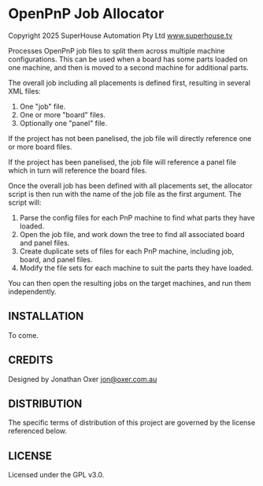 OpenPnP Job Allocator
=====================

Copyright 2025 SuperHouse Automation Pty Ltd  www.superhouse.tv

Processes OpenPnP job files to split them across multiple machine
configurations. This can be used when a board has some parts
loaded on one machine, and then is moved to a second machine for
additional parts.

The overall job including all placements is defined first, resulting
in several XML files:

 1. One "job" file.
 2. One or more "board" files.
 3. Optionally one "panel" file.

If the project has not been panelised, the job file will directly
reference one or more board files.

If the project has been panelised, the job file will reference a
panel file which in turn will reference the board files.

Once the overall job has been defined with all placements set, the
allocator script is then run with the name of the job file as the
first argument. The script will:

 1. Parse the config files for each PnP machine to find what parts
    they have loaded.
 2. Open the job file, and work down the tree to find all associated
    board and panel files.
 3. Create duplicate sets of files for each PnP machine, including
    job, board, and panel files.
 4. Modify the file sets for each machine to suit the parts they have
    loaded.

You can then open the resulting jobs on the target machines, and run
them independently.

INSTALLATION
------------
To come.


CREDITS
-------
Designed by Jonathan Oxer jon@oxer.com.au


DISTRIBUTION
------------
The specific terms of distribution of this project are governed by the
license referenced below.


LICENSE
-------
Licensed under the GPL v3.0.
